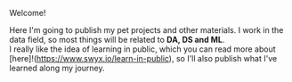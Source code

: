 Welcome!

Here I'm going to publish my pet projects and other materials. I work in the data field, so most things will be related to **DA,  DS and ML**. <br>
I really like the idea of learning in public, which you can read more about [here]!(https://www.swyx.io/learn-in-public), so I'll also publish what I've learned along my journey. <p>

